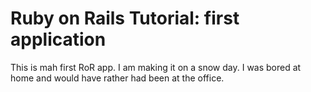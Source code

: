 # Ruby on Rails Tutorial: first application

This is mah first RoR app. I am making it on a snow day. I was bored at home and would have rather had been at the office.
